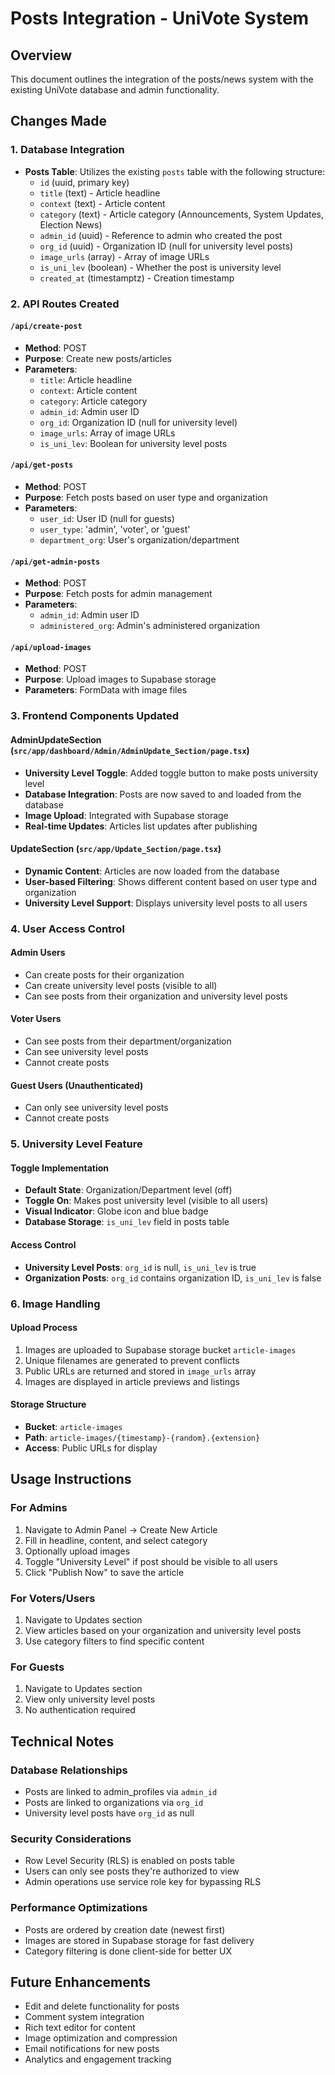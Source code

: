 # Posts Integration - UniVote System

## Overview
This document outlines the integration of the posts/news system with the existing UniVote database and admin functionality.

## Changes Made

### 1. Database Integration
- **Posts Table**: Utilizes the existing `posts` table with the following structure:
  - `id` (uuid, primary key)
  - `title` (text) - Article headline
  - `context` (text) - Article content
  - `category` (text) - Article category (Announcements, System Updates, Election News)
  - `admin_id` (uuid) - Reference to admin who created the post
  - `org_id` (uuid) - Organization ID (null for university level posts)
  - `image_urls` (array) - Array of image URLs
  - `is_uni_lev` (boolean) - Whether the post is university level
  - `created_at` (timestamptz) - Creation timestamp

### 2. API Routes Created

#### `/api/create-post`
- **Method**: POST
- **Purpose**: Create new posts/articles
- **Parameters**:
  - `title`: Article headline
  - `context`: Article content
  - `category`: Article category
  - `admin_id`: Admin user ID
  - `org_id`: Organization ID (null for university level)
  - `image_urls`: Array of image URLs
  - `is_uni_lev`: Boolean for university level posts

#### `/api/get-posts`
- **Method**: POST
- **Purpose**: Fetch posts based on user type and organization
- **Parameters**:
  - `user_id`: User ID (null for guests)
  - `user_type`: 'admin', 'voter', or 'guest'
  - `department_org`: User's organization/department

#### `/api/get-admin-posts`
- **Method**: POST
- **Purpose**: Fetch posts for admin management
- **Parameters**:
  - `admin_id`: Admin user ID
  - `administered_org`: Admin's administered organization

#### `/api/upload-images`
- **Method**: POST
- **Purpose**: Upload images to Supabase storage
- **Parameters**: FormData with image files

### 3. Frontend Components Updated

#### AdminUpdateSection (`src/app/dashboard/Admin/AdminUpdate_Section/page.tsx`)
- **University Level Toggle**: Added toggle button to make posts university level
- **Database Integration**: Posts are now saved to and loaded from the database
- **Image Upload**: Integrated with Supabase storage
- **Real-time Updates**: Articles list updates after publishing

#### UpdateSection (`src/app/Update_Section/page.tsx`)
- **Dynamic Content**: Articles are now loaded from the database
- **User-based Filtering**: Shows different content based on user type and organization
- **University Level Support**: Displays university level posts to all users

### 4. User Access Control

#### Admin Users
- Can create posts for their organization
- Can create university level posts (visible to all)
- Can see posts from their organization and university level posts

#### Voter Users
- Can see posts from their department/organization
- Can see university level posts
- Cannot create posts

#### Guest Users (Unauthenticated)
- Can only see university level posts
- Cannot create posts

### 5. University Level Feature

#### Toggle Implementation
- **Default State**: Organization/Department level (off)
- **Toggle On**: Makes post university level (visible to all users)
- **Visual Indicator**: Globe icon and blue badge
- **Database Storage**: `is_uni_lev` field in posts table

#### Access Control
- **University Level Posts**: `org_id` is null, `is_uni_lev` is true
- **Organization Posts**: `org_id` contains organization ID, `is_uni_lev` is false

### 6. Image Handling

#### Upload Process
1. Images are uploaded to Supabase storage bucket `article-images`
2. Unique filenames are generated to prevent conflicts
3. Public URLs are returned and stored in `image_urls` array
4. Images are displayed in article previews and listings

#### Storage Structure
- **Bucket**: `article-images`
- **Path**: `article-images/{timestamp}-{random}.{extension}`
- **Access**: Public URLs for display

## Usage Instructions

### For Admins
1. Navigate to Admin Panel → Create New Article
2. Fill in headline, content, and select category
3. Optionally upload images
4. Toggle "University Level" if post should be visible to all users
5. Click "Publish Now" to save the article

### For Voters/Users
1. Navigate to Updates section
2. View articles based on your organization and university level posts
3. Use category filters to find specific content

### For Guests
1. Navigate to Updates section
2. View only university level posts
3. No authentication required

## Technical Notes

### Database Relationships
- Posts are linked to admin_profiles via `admin_id`
- Posts are linked to organizations via `org_id`
- University level posts have `org_id` as null

### Security Considerations
- Row Level Security (RLS) is enabled on posts table
- Users can only see posts they're authorized to view
- Admin operations use service role key for bypassing RLS

### Performance Optimizations
- Posts are ordered by creation date (newest first)
- Images are stored in Supabase storage for fast delivery
- Category filtering is done client-side for better UX

## Future Enhancements
- Edit and delete functionality for posts
- Comment system integration
- Rich text editor for content
- Image optimization and compression
- Email notifications for new posts
- Analytics and engagement tracking 